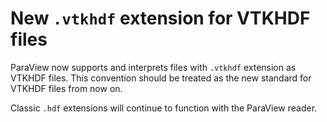 # New `.vtkhdf` extension for VTKHDF files

ParaView now supports and interprets files with `.vtkhdf` extension as VTKHDF files. This convention should be treated as the new standard for VTKHDF files from now on.

Classic `.hdf` extensions will continue to function with the ParaView reader.
